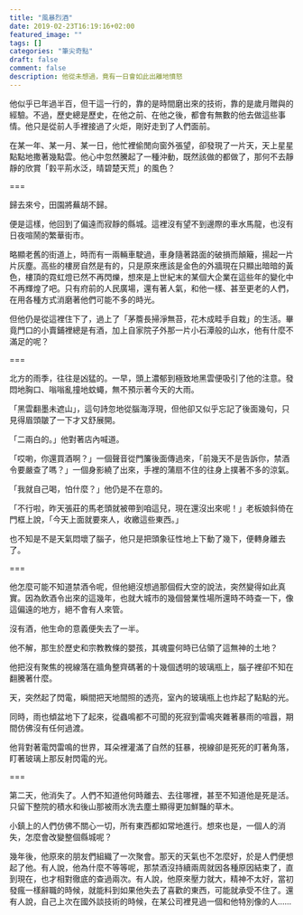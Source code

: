 ```yaml
---
title: "風暴烈酒"
date: 2019-02-23T16:19:16+02:00
featured_image: ""
tags: []
categories: "筆尖奇點"
draft: false
comment: false
description: 他從未想過，竟有一日會如此出離地憤怒
---
```



他似乎已年過半百，但干這一行的，靠的是時間磨出來的技術，靠的是歲月贈與的經驗。不過，歷史總是歷史，在他之前、在他之後，都會有無數的他去做這些事情。他只是從前人手裡接過了火炬，剛好走到了人們面前。

在某一年、某一月、某一日，他忙裡偷閒向窗外張望，卻發現了一片天，天上星星點點地撒著幾點雲。他心中忽然騰起了一種沖動，既然該做的都做了，那何不去靜靜的欣賞「豰平荊水泛，晴碧楚天荒」的風色？

===

歸去來兮，田園將蕪胡不歸。

便是這樣，他回到了偏遠而寂靜的縣城。這裡沒有望不到邊際的車水馬龍，也沒有日夜喧鬧的繁華街市。

略顯老舊的街道上，時而有一兩輛車駛過，車身隨著路面的破損而顛簸，揚起一片片灰塵。高些的樓房自然是有的，只是原來應該是金色的外牆現在只顯出暗暗的黃色，樓頂的霓虹燈已然不再閃爍，想來是上世紀末的某個大企業在這些年的變化中不再輝煌了吧。只有府前的人民廣場，還有著人氣，和他一樣、甚至更老的人們，在用各種方式消磨著他們可能不多的時光。

但他仍是從這裡住下了，過上了「茅簷長掃淨無苔，花木成畦手自栽」的生活。畢竟門口的小賣鋪裡總是有酒，加上自家院子外那一片小石潭般的山水，他有什麼不滿足的呢？

===

北方的雨季，往往是凶猛的。一早，頭上濃郁到極致地黑雲便吸引了他的注意。發悶地胸口、嗡嗡亂撞地蚊蠅，無不預示著今天的大雨。

「黑雲翻墨未遮山」，這句詩忽地從腦海浮現，但他卻又似乎忘記了後面幾句，只見得眉頭皺了一下才又舒展開。

「二兩白的。」他對著店內喊道。

「哎喲，你還買酒啊？」一個聲音從門簾後面傳過來，「前幾天不是告訴你，禁酒令要嚴查了嗎？」一個身影繞了出來，手裡的蒲扇不住的往身上撲著不多的涼氣。

「我就自己喝，怕什麼？」他仍是不在意的。

「不行啦，昨天張莊的馬老頭就被帶到咱這兒，現在還沒出來呢！」老板娘斜倚在門框上說，「今天上面就要來人，收繳這些東西。」

也不知是不是天氣悶壞了腦子，他只是把頭象征性地上下動了幾下，便轉身離去了。

===

他怎麼可能不知道禁酒令呢，但他絕沒想過那個假大空的說法，突然變得如此真實。因為飲酒令出來的這幾年，也就大城市的幾個營業性場所還時不時查一下，像這偏遠的地方，絕不會有人來管。

沒有酒，他生命的意義便失去了一半。

他不解，那生於歷史和宗教教條的嬰孩，其魂靈何時已佔領了這無神的土地？

他把沒有聚焦的視線落在牆角整齊碼著的十幾個透明的玻璃瓶上，腦子裡卻不知在翻騰著什麼。

天，突然起了閃電，瞬間把天地間照的透亮，室內的玻璃瓶上也炸起了點點的光。

同時，雨也傾盆地下了起來，從蟲鳴都不可聞的死寂到雷鳴夾雜著暴雨的喧囂，期間仿佛沒有任何過渡。

他背對著電閃雷鳴的世界，耳朵裡灌滿了自然的狂暴，視線卻是死死的盯著角落，盯著玻璃上那反射閃電的光。

===

第二天，他消失了。人們不知道他何時離去、去往哪裡，甚至不知道他是死是活。只留下整院的積水和後山那被雨水洗去塵土顯得更加鮮豔的草木。

小鎮上的人們仿佛不關心一切，所有東西都如常地進行。想來也是，一個人的消失，怎麼會改變整個縣城呢？

幾年後，他原來的朋友們組織了一次聚會。那天的天氣也不怎麼好，於是人們便想起了他。有人說，他為什麼不等等呢，那禁酒沒持續兩周就因各種原因結束了，直到現在，也才相對徹底的查過兩次。有人說，他原來壓力就大，精神不太好，當初發瘋一樣辭職的時候，就能料到如果他失去了喜歡的東西，可能就承受不住了。還有人說，自己上次在國外談技術的時候，在某公司裡見過一個和他特別像的人……
